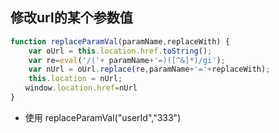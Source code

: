 ## 修改url的某个参数值
```javascript 1.8
function replaceParamVal(paramName,replaceWith) {
    var oUrl = this.location.href.toString();
    var re=eval('/('+ paramName+'=)([^&]*)/gi');
    var nUrl = oUrl.replace(re,paramName+'='+replaceWith);
    this.location = nUrl;
　　window.location.href=nUrl
}
```
* 使用
replaceParamVal("userId","333")